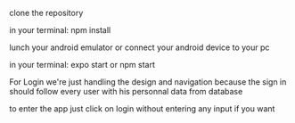 clone the repository

in your terminal: npm install

lunch your android emulator or connect your android device to your pc

in your terminal: expo start or npm start

For Login we're just handling the design and navigation
because the sign in should follow every user with his personnal data from database

to enter the app just click on login without entering any input if you want
